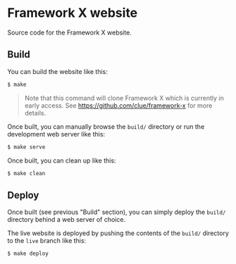 # Framework X website

Source code for the Framework X website.

## Build

You can build the website like this:

```bash
$ make
```

> Note that this command will clone Framework X which is currently in early access.
  See https://github.com/clue/framework-x for more details.

Once built, you can manually browse the `build/` directory or run the development
web server like this:

```bash
$ make serve
```

Once built, you can clean up like this:

```bash
$ make clean
```

## Deploy

Once built (see previous "Build" section), you can simply deploy the `build/`
directory behind a web server of choice.

The live website is deployed by pushing the contents of the `build/` directory to
the `live` branch like this:

```bash
$ make deploy
```
